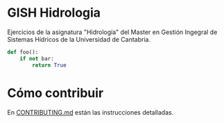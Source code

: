 # GISH Hidrologia
Ejercicios de la asignatura "Hidrología" del Master en Gestión Ingegral de Sistemas Hídricos de la Universidad de Cantabria.

```python
def foo():
    if not bar:
        return True
```

# Cómo contribuir
En [CONTRIBUTING.md](CONTRIBUTING.md) están las instrucciones detalladas.
